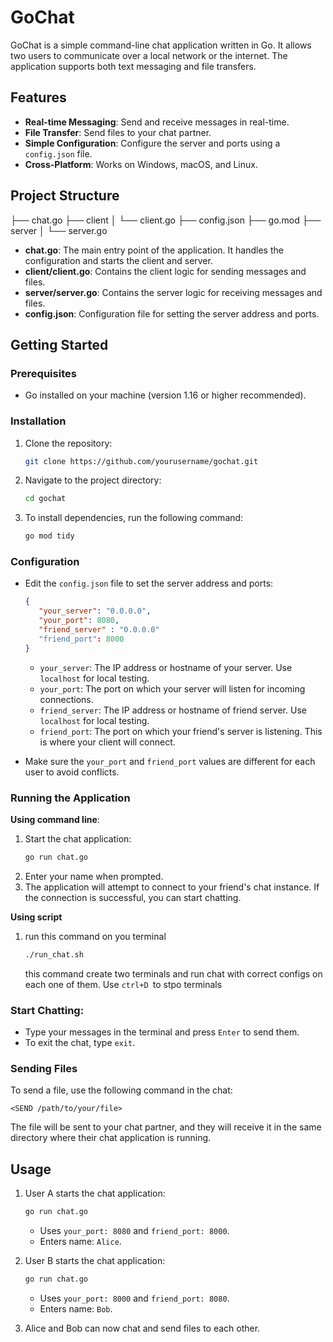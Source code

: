 # GoChat

GoChat is a simple command-line chat application written in Go. It allows two users to communicate over a local network or the internet. The application supports both text messaging and file transfers.

## Features

- **Real-time Messaging**: Send and receive messages in real-time.
- **File Transfer**: Send files to your chat partner.
- **Simple Configuration**: Configure the server and ports using a `config.json` file.
- **Cross-Platform**: Works on Windows, macOS, and Linux.

## Project Structure

├── chat.go
├── client
│   └── client.go
├── config.json
├── go.mod
├── server
│   └── server.go


- **chat.go**: The main entry point of the application. It handles the configuration and starts the client and server.
- **client/client.go**: Contains the client logic for sending messages and files.
- **server/server.go**: Contains the server logic for receiving messages and files.
- **config.json**: Configuration file for setting the server address and ports.

## Getting Started

### Prerequisites

- Go installed on your machine (version 1.16 or higher recommended).

### Installation

1. Clone the repository:
   ```bash
   git clone https://github.com/yourusername/gochat.git
   ```
2. Navigate to the project directory:
   ```bash
   cd gochat
   ```
3. To install dependencies, run the following command:
   ```bash
   go mod tidy
   ```

### Configuration

   - Edit the `config.json` file to set the server address and ports:
      ```json
      {
         "your_server": "0.0.0.0",
         "your_port": 8080,
         "friend_server" : "0.0.0.0"
         "friend_port": 8000
      }
      ```
      - `your_server`: The IP address or hostname of your server. Use `localhost` for local testing.
      - `your_port`: The port on which your server will listen for incoming connections.
      - `friend_server`: The IP address or hostname of friend server. Use `localhost` for local testing.
      - `friend_port`: The port on which your friend's server is listening. This is where your client will connect.

- Make sure the `your_port` and `friend_port` values are different for each user to avoid conflicts.

### Running the Application

**Using command line**:
1. Start the chat application:
   ```bash
   go run chat.go
   ```
2. Enter your name when prompted.
3. The application will attempt to connect to your friend's chat instance. If the connection is successful, you can start chatting.

**Using script**
1. run this command on you terminal
   ```bash
   ./run_chat.sh
   ```
   this command create two terminals and run chat with correct configs on each one of them. Use `ctrl+D `to stpo terminals

### Start Chatting:
   - Type your messages in the terminal and press `Enter` to send them.
   - To exit the chat, type `exit`.

### Sending Files

To send a file, use the following command in the chat:

```
<SEND /path/to/your/file>
```

The file will be sent to your chat partner, and they will receive it in the same directory where their chat application is running.

## Usage

1. User A starts the chat application:
   ```bash
   go run chat.go
   ```
   - Uses `your_port: 8080` and `friend_port: 8000`.
   - Enters name: `Alice`.

2. User B starts the chat application:
   ```bash
   go run chat.go
   ```
   - Uses `your_port: 8000` and `friend_port: 8080`.
   - Enters name: `Bob`.

3. Alice and Bob can now chat and send files to each other.
